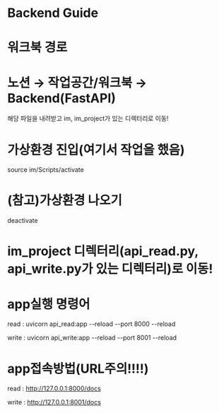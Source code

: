 # Backend Guide
# 워크북 경로
# 노션 → 작업공간/워크북 → Backend(FastAPI)
해당 파일을 내려받고 im, im_project가 있는 디렉터리로 이동!
# 가상환경 진입(여기서 작업을 했음)
source im/Scripts/activate

# (참고)가상환경 나오기
deactivate

# im_project 디렉터리(api_read.py, api_write.py가 있는 디렉터리)로 이동!
# app실행 명령어
read : uvicorn api_read:app --reload --port 8000 --reload

write : uvicorn api_write:app --reload --port 8001 --reload

# app접속방법(URL주의!!!!)
read : http://127.0.0.1:8000/docs

write : http://127.0.0.1:8001/docs
